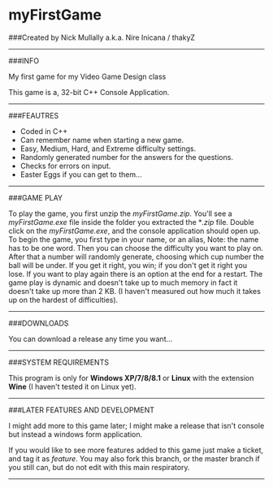 **myFirstGame**
===========

###Created by Nick Mullally a.k.a. Nire Inicana / thakyZ

---

###INFO

My first game for my Video Game Design class

This game is a, 32-bit C++ Console Application.

---

###FEAUTRES

* Coded in C++
* Can remember name when starting a new game.
* Easy, Medium, Hard, and Extreme difficulty settings.
* Randomly generated number for the answers for the questions.
* Checks for errors on input.
* Easter Eggs if you can get to them...

---

###GAME PLAY

To play the game, you first unzip the *myFirstGame.zip*. You'll see a *myFirstGame.exe* file inside the folder you extracted the **.zip* file. Double click on the *myFirstGame.exe*, and the console application should open up. To begin the game, you first type in your name, or an alias, Note: the name has to be one word. Then you can choose the difficulty you want to play on. After that a number will randomly generate, choosing which cup number the ball will be under. If you get it right, you win; if you don't get it right you lose. If you want to play again there is an option at the end for a restart. The game play is dynamic and doesn't take up to much memory in fact it doesn't take up more than 2 KB. (I haven't measured out how much it takes up on the hardest of difficulties).

---

###DOWNLOADS


You can download a release any time you want...

---

###SYSTEM REQUIREMENTS

This program is only for **Windows XP/7/8/8.1** or **Linux** with the extension **Wine** (I haven't tested it on Linux yet).

---

###LATER FEATURES AND DEVELOPMENT

I might add more to this game later; I might make a release that isn't console but instead a windows form application.

If you would like to see more features added to this game just make a ticket, and tag it as *feature*.
You may also fork this branch, or the master branch if you still can, but do not edit with this main respiratory.

---